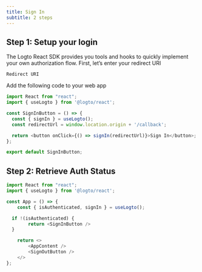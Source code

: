 ```yaml
---
title: Sign In
subtitle: 2 steps
---
```

## Step 1: Setup your login

The Logto React SDK provides you tools and hooks to quickly implement your own authorization flow.  First, let’s enter your redirect URI

```multitextinput
Redirect URI
```

Add the following code to your web app

```typescript
import React from "react";
import { useLogto } from '@logto/react';

const SignInButton = () => {
  const { signIn } = useLogto();
  const redirectUrl = window.location.origin + '/callback';

  return <button onClick={() => signIn(redirectUrl)}>Sign In</button>;
};

export default SignInButton;
```

## Step 2: Retrieve Auth Status

```typescript
import React from "react";
import { useLogto } from '@logto/react';

const App = () => {
	const { isAuthenticated, signIn } = useLogto();

  if !(isAuthenticated) {
		return <SignInButton />
  }

	return <>
		<AppContent />
		<SignOutButton />
	</>
};
```